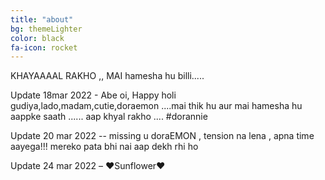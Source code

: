 ```yaml
---
title: "about"
bg: themeLighter
color: black
fa-icon: rocket
---
```


KHAYAAAAL RAKHO ,, MAI hamesha hu billi.....

Update 18mar 2022 - Abe oi, Happy holi gudiya,lado,madam,cutie,doraemon ....mai thik hu aur mai hamesha hu aappke saath ...... aap khyal rakho .... #dorannie

Update 20 mar 2022 --  missing u doraEMON , tension na lena , apna time aayega!!! mereko pata bhi nai aap dekh rhi ho

<p>Update 24 mar 2022 –  ❤️Sunflower❤️</p>
